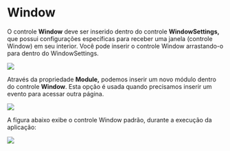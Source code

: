 # Window

O controle **Window** deve ser inserido dentro do controle **WindowSettings,** que possui configurações específicas para receber uma janela \(controle Window\) em seu interior. Você pode inserir o controle Window arrastando-o para dentro do WindowSettings.

![](http://www.gvinci.com.br/manual/windowgv5.zoom80.png)

Através da propriedade **Module,** podemos inserir um novo módulo dentro do controle **Window**. Esta opção é usada quando precisamos inserir um evento para acessar outra página.

![](http://www.gvinci.com.br/manual/module-window112.png)

A figura abaixo exibe o controle Window padrão, durante a execução da aplicação:

![](http://www.gvinci.com.br/manual/window.png)

